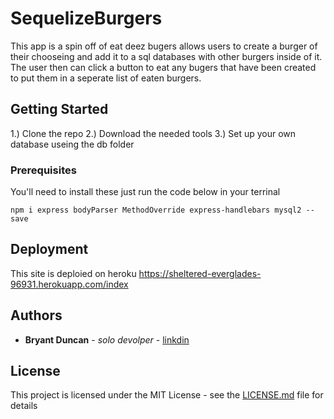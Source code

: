 # SequelizeBurgers
 This app is a spin off of eat deez bugers allows users to create a burger of their chooseing and add it to a sql databases with other burgers inside of it. The user then can click a button to eat any bugers that have been created to put them in a seperate list of eaten burgers. 

## Getting Started

1.) Clone the repo 
2.) Download the needed tools 
3.) Set up your own database useing the db folder

### Prerequisites
You'll need to install these 
just run the code below in your terrinal

```
npm i express bodyParser MethodOverride express-handlebars mysql2 --save
```

## Deployment

This site is deploied on heroku 
https://sheltered-everglades-96931.herokuapp.com/index

## Authors

* **Bryant Duncan** - *solo devolper* - [linkdin](https://www.linkedin.com/in/bryant-duncan/)


## License

This project is licensed under the MIT License - see the [LICENSE.md](LICENSE.md) file for details
